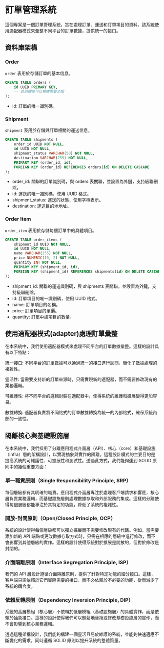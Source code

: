 # 訂單管理系統

這個專案是一個訂單管理系統，旨在處理訂單、運送和訂單項目的資料。該系統使用適配器模式來彙整不同平台的訂單數據，提供統一的接口。

## 資料庫架構

### Order

`order` 表用於存儲訂單的基本信息。

```sql
CREATE TABLE orders (
    id UUID PRIMARY KEY,
    -- 其他欄位可以根據需要添加
);
```

* id: 訂單的唯一識別碼。

### Shipment

`shipment` 表用於存儲與訂單相關的運送信息。

```sql
CREATE TABLE shipments (
    order_id UUID NOT NULL,
    id UUID NOT NULL,
    shipment_status VARCHAR(50) NOT NULL,
    destination VARCHAR(255) NOT NULL,
    PRIMARY KEY (order_id, id),
    FOREIGN KEY (order_id) REFERENCES orders(id) ON DELETE CASCADE
);
```

* order_id: 關聯的訂單識別碼，與 orders 表關聯，並設置為外鍵，支持級聯刪除。
* id: 運送的唯一識別碼，使用 UUID 格式。
* shipment_status: 運送的狀態，使用字串表示。
* destination: 運送目的地地址。

### Order Item

`order_item` 表用於存儲每個訂單中的具體項目。

```sql
CREATE TABLE order_items (
    shipment_id UUID NOT NULL,
    id UUID NOT NULL,
    name VARCHAR(255) NOT NULL,
    price NUMERIC(10, 2) NOT NULL,
    quantity INT NOT NULL,
    PRIMARY KEY (shipment_id, id),
    FOREIGN KEY (shipment_id) REFERENCES shipments(id) ON DELETE CASCADE
);
```

* shipment_id: 關聯的運送識別碼，與 shipments 表關聯，並設置為外鍵，支持級聯刪除。
* id: 訂單項目的唯一識別碼，使用 UUID 格式。
* name: 訂單項目的名稱。
* price: 訂單項目的單價。
* quantity: 訂單中該項目的數量。

## 使用適配器模式(adapter)處理訂單彙整

在本系統中，我們使用適配器模式來處理不同平台的訂單數據彙整。這樣的設計具有以下特點：


統一接口: 不同平台的訂單數據可以通過統一的接口進行訪問，簡化了數據處理的複雜性。


靈活性: 當需要支持新的訂單來源時，只需實現新的適配器，而不需要修改現有的業務邏輯。


可維護性: 將不同平台的邏輯封裝在適配器中，使得系統的維護和擴展變得更加容易。


數據轉換: 適配器負責將不同格式的訂單數據轉換為統一的內部格式，確保系統內部的一致性。

## 隔離核心與基礎設施層

在本系統中，我們採用了分離應用程式介面層（API）、核心（core）和基礎設施（infra）層的架構設計，以實現抽象與實作的隔離。這種設計模式的主要目的是提高系統的可維護性、可擴展性和測試性。透過此方式，我們能夠達到 SOLID 原則中的幾個重要方面：

### 單一職責原則（Single Responsibility Principle, SRP）
每個層級都有其明確的職責。應用程式介面層專注於處理客戶端請求和響應，核心層負責業務邏輯，而基礎設施層則處理數據存取和外部服務的集成。這樣的分離使得每個層級都能專注於其特定的功能，降低了系統的複雜性。

### 開放-封閉原則（Open/Closed Principle, OCP）
系統的設計使得每個層級都可以獨立擴展而不需要修改現有的代碼。例如，當需要添加新的 API 端點或更改數據存取方式時，只需在相應的層級中進行修改，而不會影響到其他層級的實作。這樣的設計使得系統對於擴展是開放的，但對於修改是封閉的。

### 介面隔離原則（Interface Segregation Principle, ISP）
我們的 API 層設計遵循介面隔離原則，提供了針對特定功能的細分接口。這樣，客戶端只需依賴於它們實際需要的接口，而不必依賴於不必要的功能，從而減少了系統的耦合度。

### 依賴反轉原則（Dependency Inversion Principle, DIP）
系統的高層模組（核心層）不依賴於低層模組（基礎設施層）的具體實作，而是依賴於抽象接口。這樣的設計使得我們可以輕鬆地替換或修改基礎設施層的實作，而不會影響到核心業務邏輯。

透過這種架構設計，我們能夠構建一個靈活且易於維護的系統，並能夠快速適應不斷變化的需求，同時遵循 SOLID 原則以提升系統的整體質量。